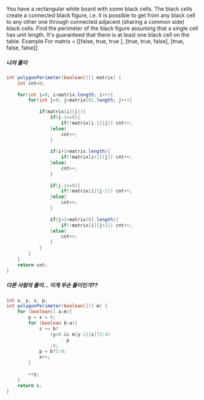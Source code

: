 You have a rectangular white board with some black cells. The black cells create a connected black figure, i.e. it is possible to get from any black cell to any other one through connected adjacent (sharing a common side) black cells.
Find the perimeter of the black figure assuming that a single cell has unit length.
It's guaranteed that there is at least one black cell on the table.
Example
For
matrix = [[false, true,  true ],
          [true,  true,  false],
          [true,  false, false]]

##### 나의 풀이

```java
int polygonPerimeter(boolean[][] matrix) {
    int cnt=0;
    
    for(int i=0; i<matrix.length; i++){
        for(int j=0; j<matrix[0].length; j++){
            
            if(matrix[i][j]){
                if(i-1>=0){
                    if(!matrix[i-1][j]) cnt++;  
                }else{
                    cnt++;
                }
                
                if(i+1<matrix.length){
                    if(!matrix[i+1][j]) cnt++; 
                }else{
                    cnt++;
                }
                
                if(j-1>=0){
                    if(!matrix[i][j-1]) cnt++;
                }else{
                    cnt++;
                }
                
                if(j+1<matrix[0].length){
                    if(!matrix[i][j+1]) cnt++;
                }else{
                    cnt++;
                }                
            }   
        }
    }    
    return cnt;
}
```
##### 다른 사람의 풀이... 이게 무슨 풀이인가??
```java
int x, y, s, p;
int polygonPerimeter(boolean[][] m) {
    for (boolean[] a:m){
        p = x = 0;
        for (boolean b:a){
            s += b?
                (y>0 && m[y-1][x]?2:4)
                    - p
                :0;
            p = b?2:0;
            x++;
        }
        
        ++y;
    }
    return s;
}
```